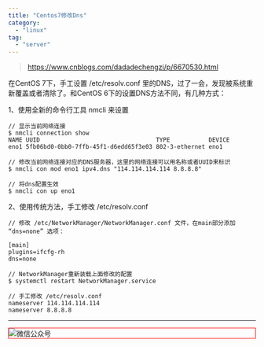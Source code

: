 ```yaml
---
title: "Centos7修改Dns"
category:
  - "linux"
tag:
  - "server"
---
```



> https://www.cnblogs.com/dadadechengzi/p/6670530.html

在CentOS 7下，手工设置 /etc/resolv.conf 里的DNS，过了一会，发现被系统重新覆盖或者清除了。和CentOS 6下的设置DNS方法不同，有几种方式：

1、使用全新的命令行工具 nmcli 来设置
```
// 显示当前网络连接
$ nmcli connection show
NAME UUID                                 TYPE           DEVICE
eno1 5fb06bd0-0bb0-7ffb-45f1-d6edd65f3e03 802-3-ethernet eno1

// 修改当前网络连接对应的DNS服务器，这里的网络连接可以用名称或者UUID来标识
$ nmcli con mod eno1 ipv4.dns "114.114.114.114 8.8.8.8"

// 将dns配置生效
$ nmcli con up eno1
```

2、使用传统方法，手工修改 /etc/resolv.conf
```
// 修改 /etc/NetworkManager/NetworkManager.conf 文件，在main部分添加 “dns=none” 选项：

[main]
plugins=ifcfg-rh
dns=none

// NetworkManager重新装载上面修改的配置
$ systemctl restart NetworkManager.service

// 手工修改 /etc/resolv.conf
nameserver 114.114.114.114
nameserver 8.8.8.8
```
---

<img style="border:1px red solid; display:block; margin:0 auto;" src="https://tianqingxiaozhu.oss-cn-shenzhen.aliyuncs.com/img/qrcode.jpg" alt="微信公众号" />

